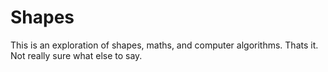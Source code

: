 # Shapes
This is an exploration of shapes, maths, and computer algorithms. Thats it. Not really sure what else to say.
